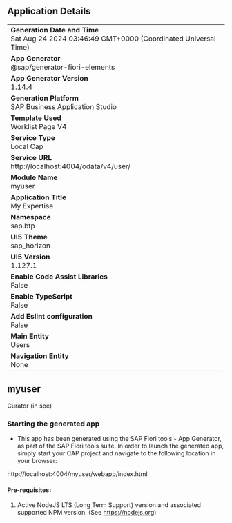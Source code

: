 ## Application Details
|               |
| ------------- |
|**Generation Date and Time**<br>Sat Aug 24 2024 03:46:49 GMT+0000 (Coordinated Universal Time)|
|**App Generator**<br>@sap/generator-fiori-elements|
|**App Generator Version**<br>1.14.4|
|**Generation Platform**<br>SAP Business Application Studio|
|**Template Used**<br>Worklist Page V4|
|**Service Type**<br>Local Cap|
|**Service URL**<br>http://localhost:4004/odata/v4/user/|
|**Module Name**<br>myuser|
|**Application Title**<br>My Expertise|
|**Namespace**<br>sap.btp|
|**UI5 Theme**<br>sap_horizon|
|**UI5 Version**<br>1.127.1|
|**Enable Code Assist Libraries**<br>False|
|**Enable TypeScript**<br>False|
|**Add Eslint configuration**<br>False|
|**Main Entity**<br>Users|
|**Navigation Entity**<br>None|

## myuser

Curator (in spe)

### Starting the generated app

-   This app has been generated using the SAP Fiori tools - App Generator, as part of the SAP Fiori tools suite.  In order to launch the generated app, simply start your CAP project and navigate to the following location in your browser:

http://localhost:4004/myuser/webapp/index.html

#### Pre-requisites:

1. Active NodeJS LTS (Long Term Support) version and associated supported NPM version.  (See https://nodejs.org)


